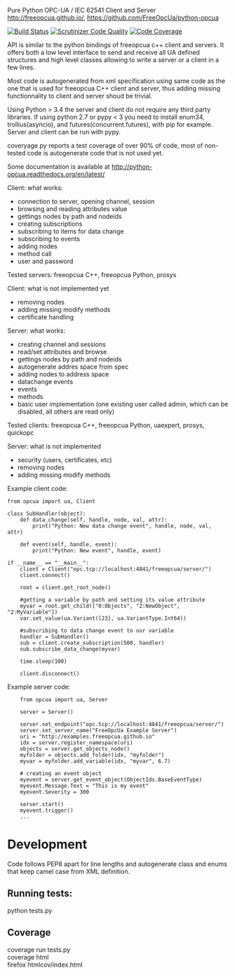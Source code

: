 Pure Python OPC-UA / IEC 62541 Client and Server  
http://freeopcua.github.io/, https://github.com/FreeOpcUa/python-opcua

[![Build Status](https://travis-ci.org/FreeOpcUa/python-opcua.svg?branch=master)](https://travis-ci.org/FreeOpcUa/python-opcua)
[![Scrutinizer Code Quality](https://scrutinizer-ci.com/g/FreeOpcUa/python-opcua/badges/quality-score.png?b=master)](https://scrutinizer-ci.com/g/FreeOpcUa/python-opcua/?branch=master)
[![Code Coverage](https://scrutinizer-ci.com/g/FreeOpcUa/python-opcua/badges/coverage.png?b=master)](https://scrutinizer-ci.com/g/FreeOpcUa/python-opcua/?branch=master)

API is similar to the python bindings of freeopcua c++ client and servers. It offers both a low level interface to send and receive all UA defined structures and high level classes allowing to write a server or a client in a few lines.

Most code is autogenerated from xml specification using same code as the one that is used for freeopcua C++ client and server, thus adding missing functionnality to client and server shoud be trivial.

Using Python > 3.4 the server and client do not require any third party libraries. If using python 2.7 or pypy < 3 you need to install enum34, trollius(asyncio), and futures(concurrent.futures), with pip for example. Server and client can be run with pypy.

coveryage.py reports a test coverage of over 90% of code, most of non-tested code is autogenerate code that is not used yet.

Some documentation is available at http://python-opcua.readthedocs.org/en/latest/

Client: what works:
* connection to server, opening channel, session
* browsing and reading attributes value
* gettings nodes by path and nodeids
* creating subscriptions
* subscribing to items for data change
* subscribing to events
* adding nodes
* method call
* user and password 

Tested servers: freeopcua C++, freeopcua Python, prosys


Client: what is not implemented yet 
* removing nodes 
* adding missing modify methods
* certificate handling


Server: what works:
* creating channel and sessions
* read/set attributes and browse
* gettings nodes by path and nodeids
* autogenerate addres space from spec
* adding nodes to address space
* datachange events
* events
* methods
* basic user implementation (one existing user called admin, which can be disabled, all others are read only)

Tested clients: freeopcua C++, freeopcua Python, uaexpert, prosys, quickopc

Server: what is not implemented
* security (users, certificates, etc)
* removing nodes 
* adding missing modify methods

Example client code:

```
from opcua import ua, Client

class SubHandler(object):
    def data_change(self, handle, node, val, attr):
        print("Python: New data change event", handle, node, val, attr)

    def event(self, handle, event):
        print("Python: New event", handle, event)

if __name__ == "__main__": 
    client = Client("opc.tcp://localhost:4841/freeopcua/server/")
    client.connect()
    
    root = client.get_root_node()

    #getting a variable by path and setting its value attribute
    myvar = root.get_child(["0:Objects", "2:NewObject", "2:MyVariable"])
    var.set_value(ua.Variant([23], ua.VariantType.Int64))
    
    #subscribing to data change event to our variable
    handler = SubHandler()
    sub = client.create_subscription(500, handler)
    sub.subscribe_data_change(myvar)
    
    time.sleep(100)

    client.disconnect()
```

Example server code:

```
    from opcua import ua, Server

    server = Server()
    
    server.set_endpoint("opc.tcp://localhost:4841/freeopcua/server/")
    server.set_server_name("FreeOpcUa Example Server")
    uri = "http://examples.freeopcua.github.io"
    idx = server.register_namespace(uri)
    objects = server.get_objects_node()
    myfolder = objects.add_folder(idx, "myfolder")
    myvar = myfolder.add_variable(idx, "myvar", 6.7)

    # creating an event object
    myevent = server.get_event_object(ObjectIds.BaseEventType)
    myevent.Message.Text = "This is my event"
    myevent.Severity = 300
    
    server.start()
    myevent.trigger()
    ...
```

# Development

Code follows PEP8 apart for line lengths and autogenerate class and enums that keep camel case from XML definition.

## Running tests:

python tests.py

## Coverage

coverage run tests.py  
coverage html  
firefox htmlcov/index.html  

